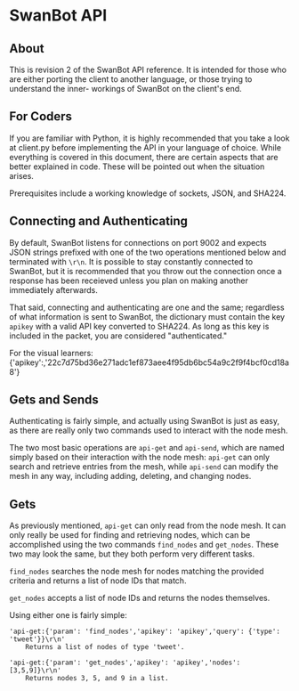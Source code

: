 SwanBot API
===========
About
-----
This is revision 2 of the SwanBot API reference. It is
intended for those who are either porting the client to
another language, or those trying to understand the inner-
workings of SwanBot on the client's end.

For Coders
----------
If you are familiar with Python, it is highly recommended
that you take a look at client.py before implementing the
API in your language of choice. While everything is covered
in this document, there are certain aspects that are better
explained in code. These will be pointed out when the
situation arises.

Prerequisites include a working knowledge of sockets, JSON,
and SHA224.

Connecting and Authenticating
-----------------------------
By default, SwanBot listens for connections on port 9002
and expects JSON strings prefixed with one of the two
operations mentioned below and terminated with `\r\n`. It
is possible to stay constantly connected to SwanBot, but it
is recommended that you throw out the connection once a
response has been receieved unless you plan on making
another immediately afterwards.

That said, connecting and authenticating are one and the
same; regardless of what information is sent to SwanBot,
the dictionary must contain the key `apikey` with a valid
API key converted to SHA224. As long as this key is
included in the packet, you are considered "authenticated."

For the visual learners:
    {'apikey':,'22c7d75bd36e271adc1ef873aee4f95db6bc54a9c2f9f4bcf0cd18a8'}

Gets and Sends
--------------
Authenticating is fairly simple, and actually using SwanBot
is just as easy, as there are really only two commands used
to interact with the node mesh.

The two most basic operations are `api-get` and `api-send`,
which are named simply based on their interaction with the
node mesh: `api-get` can only search and retrieve entries
from the mesh, while `api-send` can modify the mesh in any
way, including adding, deleting, and changing nodes.

Gets
----
As previously mentioned, `api-get` can only read from the
node mesh. It can only really be used for finding and
retrieving nodes, which can be accomplished using the two
commands `find_nodes` and `get_nodes`. These two may look
the same, but they both perform very different tasks.

`find_nodes` searches the node mesh for nodes matching the
provided criteria and returns a list of node IDs that
match.

`get_nodes` accepts a list of node IDs and returns the
nodes themselves.

Using either one is fairly simple:

    'api-get:{'param': 'find_nodes','apikey': 'apikey','query': {'type': 'tweet'}}\r\n'
	    Returns a list of nodes of type 'tweet'.
	
	'api-get:{'param': 'get_nodes','apikey': 'apikey','nodes': [3,5,9]}\r\n'
	    Returns nodes 3, 5, and 9 in a list.